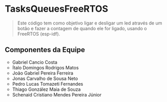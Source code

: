 # TasksQueuesFreeRTOS
> Este código tem como objetivo ligar e desligar um led através de um botão e fazer a contagem de quando ele for ligado, usando o FreeRTOS (esp-idf).

## Componentes da Equipe
<ul style="list-style-type:circle;">
<li>Gabriel Cancio Costa</li>
<li>Ítalo Domingos Rodrigos Matos</li>
<li>João Gabriel Pereira Ferreira</li>
<li>Jonas Carvalho de Sousa Neto</li>
<li>Pedro Lucas Tomazeti Fernandes</li>
<li>Thiago González Maia de Souza</li>
<li>Schenaid Cristiano Mendes Pereira Júnior</li>
</ul>
